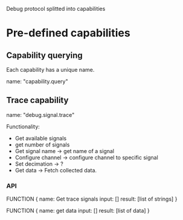 

Debug protocol splitted into capabilities

# Pre-defined capabilities

## Capability querying

Each capability has a unique name.

name: "capability.query"

## Trace capability

name: "debug.signal.trace"

Functionality:
- Get available signals
- get number of signals
- Get signal name -> get name of a signal
- Configure channel -> configure channel to specific signal
- Set decimation -> ?
- Get data -> Fetch collected data.

### API

FUNCTION {
    name: Get trace signals
    input: []
    result: [list of strings]
}

FUNCTION {
    name: get data
    input: []
    result: [list of data]
}
